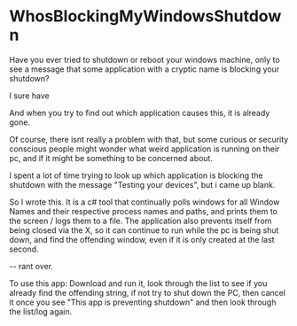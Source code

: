 # WhosBlockingMyWindowsShutdown

Have you ever tried to shutdown or reboot your windows machine, only to see a message that some application with a cryptic name is blocking your shutdown?

I sure have

And when you try to find out which application causes this, it is already gone.

Of course, there isnt really a problem with that, but some curious or security conscious people might wonder what weird application is running on their pc, and if it might be something to be concerned about.

I spent a lot of time trying to look up which application is blocking the shutdown with the message "Testing your devices", but i came up blank.

So I wrote this. It is a c# tool that continually polls windows for all Window Names and their respective process names and paths, and prints them to the screen / logs them to a file. The application also prevents itself from being closed via the X, so it can continue to run while the pc is being shut down, and find the offending window, even if it is only created at the last second.

-- rant over.

To use this app: Download and run it, look through the list to see if you already find the offending string, if not try to shut down the PC, then cancel it once you see "This app is preventing shutdown" and then look through the list/log again.

